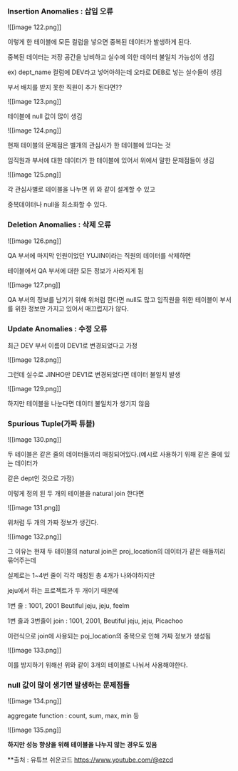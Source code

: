   

### **Insertion Anomalies : 삽입 오류**

![[image 122.png]]

이렇게 한 테이블에 모든 컬럼을 넣으면 중복된 데이터가 발생하게 된다.

중복된 데이터는 저장 공간을 낭비하고 실수에 의한 데이터 불일치 가능성이 생김

ex) dept_name 컬럼에 DEV라고 넣어아햐는데 오타로 DEB로 넣는 실수들이 생김

  

부서 배치를 받지 못한 직원이 추가 된다면??

![[image 123.png]]

테이블에 null 값이 많이 생김

  

  

![[image 124.png]]

현재 테이블의 문제점은 별개의 관심사가 한 테이블에 있다는 것

임직원과 부서에 대한 데이터가 한 테이블에 있어서 위에서 말한 문제점들이 생김

  

  

![[image 125.png]]

각 관심사별로 테이블을 나누면 위 와 같이 설계할 수 있고

중복데이터나 null을 최소화할 수 있다.

  

### Deletion Anomalies : 삭제 오류

  

![[image 126.png]]

QA 부서에 마지막 인원이었던 YUJIN이라는 직원의 데이터를 삭제하면

테이블에서 QA 부서에 대한 모든 정보가 사라지게 됨

  

![[image 127.png]]

QA 부서의 정보를 남기기 위해 위처럼 한다면 null도 많고 임직원을 위한 테이블이 부서를 위한 정보만 가지고 있어서 매끄럽지가 않다.

  

### Update Anomalies : 수정 오류

  

최근 DEV 부서 이름이 DEV1로 변경되었다고 가정

![[image 128.png]]

그런데 실수로 JINHO만 DEV1로 변경되었다면 데이터 불일치 발생

  

![[image 129.png]]

하지만 테이블을 나눈다면 데이터 불일치가 생기지 않음

  

### Spurious Tuple(가짜 튜블)

  

![[image 130.png]]

두 테이블은 같은 줄의 데이터들끼리 매칭되어있다.(예시로 사용하기 위해 같은 줄에 있는 데이터가

같은 dept인 것으로 가정)

이렇게 정의 된 두 개의 테이블을 natural join 한다면

  

  

![[image 131.png]]

위처럼 두 개의 가짜 정보가 생긴다.

  

![[image 132.png]]

그 이유는 현재 두 테이블의 natural join은 proj_location의 데이터가 같은 애들끼리 묶어주는데

실제로는 1~4번 줄이 각각 매칭된 총 4개가 나와야하지만

jeju에서 하는 프로젝트가 두 개이기 때문에

1번 줄 : 1001, 2001 Beutiful jeju, jeju, feelm

1번 줄과 3번줄이 join : 1001, 2001, Beutiful jeju, jeju, Picachoo

이런식으로 join에 사용되는 poj_location의 중복으로 인해 가짜 정보가 생성됨

  

  

![[image 133.png]]

이를 방지하기 위해선 위와 같이 3개의 테이블로 나눠서 사용해야한다.

  

  

### null 값이 많이 생기면 발생하는 문제점들

  

![[image 134.png]]

aggregate function : count, sum, max, min 등

  

  

  

![[image 135.png]]

  

**하지만 성능 향상을 위해 테이블을 나누지 않는 경우도 있음**



**출처 : 유튜브 쉬운코드 https://www.youtube.com/@ezcd